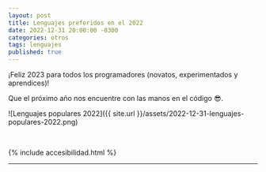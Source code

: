 ```yaml
---
layout: post
title: Lenguajes preferidos en el 2022
date: 2022-12-31 20:00:00 -0300
categories: otros
tags: lenguajes
published: true
---
```


¡Feliz 2023 para todos los programadores (novatos, experimentados y aprendices)!

Que el próximo año nos encuentre con las manos en el código 😎.


![Lenguajes populares 2022]({{ site.url }}/assets/2022-12-31-lenguajes-populares-2022.png)



&nbsp;

{% include accesibilidad.html %}



</div></details>




<hr />
